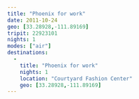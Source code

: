 ```yaml
---
title: "Phoenix for work"
date: 2011-10-24
geo: [33.28928,-111.89169]
tripit: 22923101
nights: 1
modes: ["air"]
destinations:
  -
    title: "Phoenix for work"
    nights: 1
    location: "Courtyard Fashion Center"
    geo: [33.28928,-111.89169]
---
```



